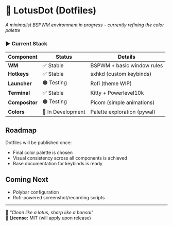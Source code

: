 # 🌿 LotusDot (Dotfiles)

*A minimalist BSPWM environment in progress – currently refining the color palette*

### ▶ **Current Stack**
| Component      | Status               | Details                     |
|----------------|----------------------|-----------------------------|
| **WM**         | ✅ Stable           | BSPWM + basic window rules  |
| **Hotkeys**    | ✅ Stable           | sxhkd (custom keybinds)     |
| **Launcher**   | 🟠 Testing          | Rofi (theme WIP)            |
| **Terminal**   | ✅ Stable           | Kitty + Powerlevel10k       |
| **Compositor** | 🟠 Testing          | Picom (simple animations)   |
| **Colors**     | 🔴 In Development   | Palette exploration (pywal) |

## Roadmap
Dotfiles will be published once:  
- Final color palette is chosen  
- Visual consistency across all components is achieved  
- Base documentation for keybinds is ready  

## Coming Next
- Polybar configuration  
- Rofi-powered screenshot/recording scripts  

---

🌱 *"Clean like a lotus, sharp like a bonsai"*  
📜 **License:** MIT (will apply upon release)
